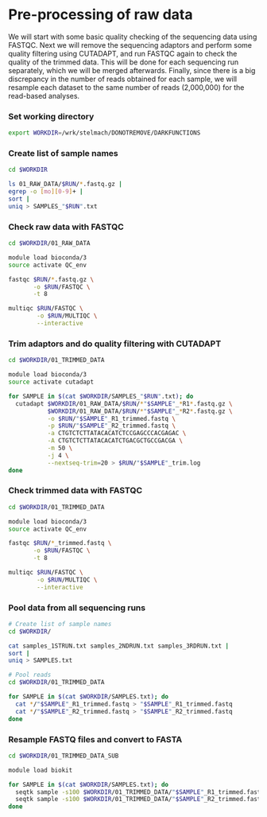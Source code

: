 # Pre-processing of raw data

We will start with some basic quality checking of the sequencing data using FASTQC. Next we will remove the sequencing adaptors and perform some quality filtering using CUTADAPT, and run FASTQC again to check the quality of the trimmed data. This will be done for each sequencing run separately, which we will be merged afterwards. Finally, since there is a big discrepancy in the number of reads obtained for each sample, we will resample each dataset to the same number of reads (2,000,000) for the read-based analyses.

### Set working directory

```bash
export WORKDIR=/wrk/stelmach/DONOTREMOVE/DARKFUNCTIONS
```

### Create list of sample names

```bash
cd $WORKDIR

ls 01_RAW_DATA/$RUN/*.fastq.gz |
egrep -o [mo][0-9]+ |
sort |
uniq > SAMPLES_"$RUN".txt
```

### Check raw data with FASTQC

```bash
cd $WORKDIR/01_RAW_DATA

module load bioconda/3
source activate QC_env

fastqc $RUN/*.fastq.gz \
       -o $RUN/FASTQC \
       -t 8

multiqc $RUN/FASTQC \
        -o $RUN/MULTIQC \
        --interactive
```

### Trim adaptors and do quality filtering with CUTADAPT

```bash
cd $WORKDIR/01_TRIMMED_DATA

module load bioconda/3
source activate cutadapt

for SAMPLE in $(cat $WORKDIR/SAMPLES_"$RUN".txt); do
  cutadapt $WORKDIR/01_RAW_DATA/$RUN/*"$SAMPLE"_*R1*.fastq.gz \
           $WORKDIR/01_RAW_DATA/$RUN/*"$SAMPLE"_*R2*.fastq.gz \
           -o $RUN/"$SAMPLE"_R1_trimmed.fastq \
           -p $RUN/"$SAMPLE"_R2_trimmed.fastq \
           -a CTGTCTCTTATACACATCTCCGAGCCCACGAGAC \
           -A CTGTCTCTTATACACATCTGACGCTGCCGACGA \
           -m 50 \
           -j 4 \
           --nextseq-trim=20 > $RUN/"$SAMPLE"_trim.log
done
```

### Check trimmed data with FASTQC

```bash
cd $WORKDIR/01_TRIMMED_DATA

module load bioconda/3
source activate QC_env

fastqc $RUN/*_trimmed.fastq \
       -o $RUN/FASTQC \
       -t 8

multiqc $RUN/FASTQC \
        -o $RUN/MULTIQC \
        --interactive
```

### Pool data from all sequencing runs

```bash
# Create list of sample names
cd $WORKDIR/

cat samples_1STRUN.txt samples_2NDRUN.txt samples_3RDRUN.txt |
sort |
uniq > SAMPLES.txt

# Pool reads
cd $WORKDIR/01_TRIMMED_DATA

for SAMPLE in $(cat $WORKDIR/SAMPLES.txt); do
  cat */"$SAMPLE"_R1_trimmed.fastq > "$SAMPLE"_R1_trimmed.fastq
  cat */"$SAMPLE"_R2_trimmed.fastq > "$SAMPLE"_R2_trimmed.fastq
done
```

### Resample FASTQ files and convert to FASTA

```bash
cd $WORKDIR/01_TRIMMED_DATA_SUB

module load biokit

for SAMPLE in $(cat $WORKDIR/SAMPLES.txt); do
  seqtk sample -s100 $WORKDIR/01_TRIMMED_DATA/"$SAMPLE"_R1_trimmed.fastq 2000000 > "$SAMPLE"_R1_trimmed.fastq
  seqtk sample -s100 $WORKDIR/01_TRIMMED_DATA/"$SAMPLE"_R2_trimmed.fastq 2000000 > "$SAMPLE"_R2_trimmed.fastq
done
```
